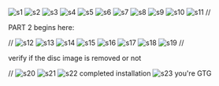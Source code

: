 ![s1](https://github.com/user-attachments/assets/6a9c3053-5a79-4cb9-bad3-c089090745c8)
![s2](https://github.com/user-attachments/assets/a39dbfac-1eb6-49d6-83ec-06ff75a73404)
![s3](https://github.com/user-attachments/assets/34dbe8b0-9a08-47e2-b119-2875d331be5a)
![s4](https://github.com/user-attachments/assets/44c4b3c4-8477-401e-8605-8e148d76f2cf)
![s5](https://github.com/user-attachments/assets/90a76eed-4112-410c-9a9b-5d70558272e5)
![s6](https://github.com/user-attachments/assets/5786eb9f-0ee5-4488-ad6c-90fe721668a2)
![s7](https://github.com/user-attachments/assets/42ff1852-90b5-4337-92c6-97dbc199af49)
![s8](https://github.com/user-attachments/assets/25b45184-673e-4859-b93c-e5f2fbbecb45)
![s9](https://github.com/user-attachments/assets/ab544417-1574-4d43-8285-dffd1d8ae251)
![s10](https://github.com/user-attachments/assets/b5b986c9-eb6a-4c80-a116-d65571319e0f)
![s11](https://github.com/user-attachments/assets/71fe9d0c-1150-4099-bc9a-89504a8af41d)
//

PART 2 begins here: 

//
![s12](https://github.com/user-attachments/assets/5b1c9a87-e971-4c6e-9c68-7321f6a73429)
![s13](https://github.com/user-attachments/assets/8dd34ab6-0ed4-44ad-accb-da66643b9fa0)
![s14](https://github.com/user-attachments/assets/41aea77e-b0c5-4e42-86a5-3293989f3af9)
![s15](https://github.com/user-attachments/assets/0a0a39c5-766f-4c40-9e89-9ae6fbf73362)
![s16](https://github.com/user-attachments/assets/8d3cfffb-04da-41b1-b34f-fa21988e9816)
![s17](https://github.com/user-attachments/assets/8731ce83-6d10-4be3-b463-57109d17a037)
![s18](https://github.com/user-attachments/assets/945b2718-d390-482f-add4-fc4628ab78fa)
![s19](https://github.com/user-attachments/assets/fdc5d48b-2f8a-4733-b617-20e05d378c4c)
//

verify if the disc image is removed or not

//
![s20](https://github.com/user-attachments/assets/2587f98c-9757-4b9f-8c87-0d35bf60a2b1)
![s21](https://github.com/user-attachments/assets/a84d76c1-43d2-4b58-8089-06cf78345b11)
![s22 completed installation](https://github.com/user-attachments/assets/1265bec7-3cb3-49d6-aab0-2c19100d5a35)
![s23 you're GTG](https://github.com/user-attachments/assets/cfe8a526-b719-4057-b9e5-c52126be2eda)
